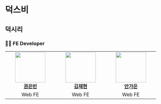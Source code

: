 # 덕스비

<!-- > 서비스 한 줄 소개

- 서비스
- 세부
- 소개

<br/>

## ✅ 주요기능

1. 주
2. 요
3. 기
4. 능

<br/> -->

## 덕시리

### 👨‍💻 FE Developer

<table>
    <tr align="center">
        <td style="min-width: 150px;">
            <a href="https://github.com/eunbeann">
              <img src="https://github.com/eunbeann.png" width="100">
              <br />
              <b>권은빈</b>
            </a> 
        </td>
        <td style="min-width: 150px;">
            <a href="https://github.com/imddoy">
              <img src='https://github.com/2023-CodewithDuksung/2023-CodeWithDS-12/assets/65286685/d5c8cbfb-7931-49bf-a34b-a952fdabf3e6' width="100">
              <br />
              <b>김채현</b>
            </a> 
        </td>
        <td style="min-width: 150px;">
            <a href="https://github.com/dksrkn">
              <img src="https://github.com/2023-CodewithDuksung/2023-CodeWithDS-12/assets/65286685/295ff216-f764-4239-b545-39bea24c515a" width="100">
              <br />
              <b>안가은</b>
            </a>
        </td>
    </tr>
    <tr align="center">
        <td>
            Web FE
        </td>
        <td>
            Web FE
        </td>
        <td>
            Web FE
        </td>
    </tr>
</table>

<br/>

